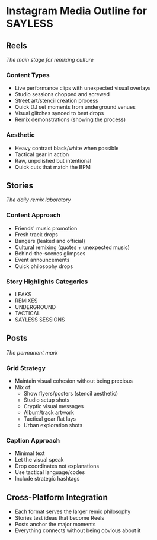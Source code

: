 # Instagram Media Outline for SAYLESS

## Reels
*The main stage for remixing culture*

### Content Types
- Live performance clips with unexpected visual overlays
- Studio sessions chopped and screwed
- Street art/stencil creation process
- Quick DJ set moments from underground venues
- Visual glitches synced to beat drops
- Remix demonstrations (showing the process)

### Aesthetic
- Heavy contrast black/white when possible
- Tactical gear in action
- Raw, unpolished but intentional
- Quick cuts that match the BPM

## Stories
*The daily remix laboratory*

### Content Approach
- Friends' music promotion
- Fresh track drops
- Bangers (leaked and official)
- Cultural remixing (quotes + unexpected music)
- Behind-the-scenes glimpses
- Event announcements
- Quick philosophy drops

### Story Highlights Categories
- LEAKS
- REMIXES
- UNDERGROUND
- TACTICAL
- SAYLESS SESSIONS

## Posts
*The permanent mark*

### Grid Strategy
- Maintain visual cohesion without being precious
- Mix of:
  - Show flyers/posters (stencil aesthetic)
  - Studio setup shots
  - Cryptic visual messages
  - Album/track artwork
  - Tactical gear flat lays
  - Urban exploration shots

### Caption Approach
- Minimal text
- Let the visual speak
- Drop coordinates not explanations
- Use tactical language/codes
- Include strategic hashtags

## Cross-Platform Integration
- Each format serves the larger remix philosophy
- Stories test ideas that become Reels
- Posts anchor the major moments
- Everything connects without being obvious about it